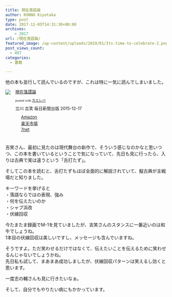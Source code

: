```yaml
---
title: 現在落語論
author: KONNO Kiyotaka
type: post
date: 2017-12-05T14:31:30+00:00
archives:
    - 2017
url: /現在落語論/
featured_image: /wp-content/uploads/2019/01/Its-time-to-celebrate-2.png
post_views_count:
  - 497
categories:
  - 書籍

---
```

他の本も並行して読んでいるのですが、これは特に一気に読んでしまいました。

<div class="kaerebalink-box" style="text-align: left; overflow: hidden; padding-bottom: 20px; font-size: small;">
  <div class="kaerebalink-image" style="margin: 0px 15px 10px 0px; float: left;">
    <a href="http://www.amazon.co.jp/exec/obidos/ASIN/4620323454/konnokiyotaka-22/" target="_blank" rel="nofollow"><img style="border: currentcolor; border-image: none;" src="https://i1.wp.com/images-fe.ssl-images-amazon.com/images/I/51ZKnzMflLL._SL160_.jpg?ssl=1" data-recalc-dims="1" /></a>
  </div>
  
  <div class="kaerebalink-info" style="line-height: 120%; overflow: hidden;">
    <div class="kaerebalink-name" style="line-height: 120%; margin-bottom: 10px;">
      <a href="http://www.amazon.co.jp/exec/obidos/ASIN/4620323454/konnokiyotaka-22/" target="_blank" rel="nofollow">現在落語論</a></p>
      <div class="kaerebalink-powered-date" style="line-height: 120%; font-family: verdana; font-size: 8pt; margin-top: 5px;">
        posted with <a href="http://kaereba.com" target="_blank" rel="nofollow">カエレバ</a>
      </div>
    </div>
    <div class="kaerebalink-detail" style="margin-bottom: 5px;">
      立川 吉笑 毎日新聞出版 2015-12-17
    </div>
    <div class="kaerebalink-link1" style="margin-top: 10px;">
      <div class="shoplinkamazon" style="background: url(&quot;//img.yomereba.com/simple1.gif&quot;) no-repeat 0px 0px; padding: 2px 0px 2px 18px; margin-right: 5px; white-space: nowrap;">
        <a href="http://www.amazon.co.jp/gp/search?keywords=%E7%8F%BE%E5%9C%A8%E8%90%BD%E8%AA%9E%E8%AB%96&__mk_ja_JP=%E3%82%AB%E3%82%BF%E3%82%AB%E3%83%8A&tag=konnokiyotaka-22" target="_blank" rel="nofollow">Amazon</a>
      </div>
      <div class="shoplinkrakuten" style="background: url(&quot;//img.yomereba.com/simple1.gif&quot;) no-repeat 0px 0px; padding: 2px 0px 2px 18px; margin-right: 5px; white-space: nowrap;">
        <a href="https://hb.afl.rakuten.co.jp/hgc/06d13246.10ebaa62.06d13247.1eb85ca0/?pc=http%3A%2F%2Fsearch.rakuten.co.jp%2Fsearch%2Fmall%2F%25E7%258F%25BE%25E5%259C%25A8%25E8%2590%25BD%25E8%25AA%259E%25E8%25AB%2596%2F-%2Ff.1-p.1-s.1-sf.0-st.A-v.2%3Fx%3D0%26scid%3Daf_ich_link_urltxt%26m%3Dhttp%3A%2F%2Fm.rakuten.co.jp%2F" target="_blank" rel="nofollow">楽天市場</a>
      </div>
      <div class="shoplinkseven" style="background: url(&quot;//img.yomereba.com/simple1.gif&quot;) no-repeat 0px 0px; padding: 2px 0px 2px 18px; margin-right: 5px; white-space: nowrap;">
        <a href="https://px.a8.net/svt/ejp?a8mat=2TTLAZ+DIF7K2+2N1Y+BW8O2&a8ejpredirect=http%3A%2F%2F7af-ent.omni7.jp%2Frelay%2Faffiliate%2FentranceProcess.do%3Furl%3Dhttp%253A%252F%252F7net.omni7.jp%252Fsearch%252F%253Fkeyword%253D%2525E7%25258F%2525BE%2525E5%25259C%2525A8%2525E8%252590%2525BD%2525E8%2525AA%25259E%2525E8%2525AB%252596%2526searchKeywordFlg%253D1" target="_blank" rel="nofollow">7net</a><img width="1" height="1" alt="" src="https://i0.wp.com/www17.a8.net/0.gif?resize=1%2C1&#038;ssl=1" border="0" data-recalc-dims="1" />
      </div>
    </div>
  </div>
  
  <div class="booklink-footer" style="clear: left;">
  </div>
</div>

吉笑さん、最初に見たのは現代舞台の新作で、そういう感じなのかなと思いつつ、この本を書いているということで気になっていて、先日も見に行ったら、入りは古典で実は違うという「舌打たず」。

そしてこの本を読むと、舌打たずもほぼ全面的に解説されていて、擬古典が主戦場だと知りました。

キーワードを挙げると  
・落語ならではの表現、強み  
・何を伝えたいのか  
・シャブ浜改  
・伏線回収

今たまたま録画でM-1を見ていましたが、吉笑さんのスタンスに一番近いのは和牛でしょうね。  
1本目の伏線回収は美しいですし、メッセージも含んでいますね。

そうですよ。ただ笑わせるだけではなくて、伝えたいことを伝えるために笑わせるんじゃないでしょうかね。  
先日私も試して、まあまあ成功しましたが、伏線回収パターンは笑えるし効くと思います。

一度志の輔さんも見に行きたいなぁ。

そして、自分でもやりたい病にもかかっています。